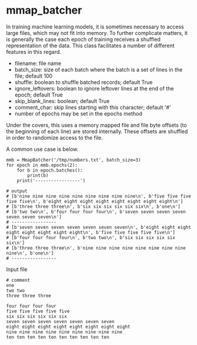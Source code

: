 # mmap_batcher

In training machine learning models, it is sometimes necessary to access large files, which may not fit into memory. To further complicate matters, it is generally the case each epoch of training receives a shuffled representation of the data. This class facilitates a number of different features in this regard. 

 * filename: file name
 * batch_size: size of each batch where the batch is a set of lines in the file; default 100
 * shuffle: boolean to shuffle batched records; default True
 * ignore_leftovers: boolean to ignore leftover lines at the end of the epoch; default True
 * skip_blank_lines: boolean; default True
 * comment_char: skip lines starting with this character; default '#'
 * number of epochs may be set in the epochs method
 
Under the covers, this uses a memory mapped file and file byte offsets (to the beginning of each line) are stored internally. These offsets are shuffled in order to randomize access to the file. 
 
A common use case is below. 

```
mmb = MmapBatcher('/tmp/numbers.txt', batch_size=3)
for epoch in mmb.epochs(2):
    for b in epoch.batches():
        print(b)
    print('-----------------')
    
# output
# [b'nine nine nine nine nine nine nine nine nine\n', b'five five five five five\n', b'eight eight eight eight eight eight eight eight\n']
# [b'three three three\n', b'six six six six six six\n', b'one\n']
# [b'two two\n', b'four four four four\n', b'seven seven seven seven seven seven seven\n']
# -----------------
# [b'seven seven seven seven seven seven seven\n', b'eight eight eight eight eight eight eight eight\n', b'five five five five five\n']
# [b'four four four four\n', b'two two\n', b'six six six six six six\n']
# [b'three three three\n', b'nine nine nine nine nine nine nine nine nine\n', b'one\n']
# -----------------
```
Input file
```
# comment
one
two two
three three three
    
four four four four
five five five five five 
six six six six six six 
seven seven seven seven seven seven seven 
eight eight eight eight eight eight eight eight 
nine nine nine nine nine nine nine nine nine 
ten ten ten ten ten ten ten ten ten ten 
```
